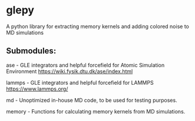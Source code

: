 # glepy
 A python library for extracting memory kernels and adding colored noise to MD simulations

Submodules:
-------------------------------------
ase - GLE integrators and helpful forcefield for Atomic Simulation Environment https://wiki.fysik.dtu.dk/ase/index.html

lammps - GLE integrators and helpful forcefield for LAMMPS https://www.lammps.org/

md - Unoptimized in-house MD code, to be used for testing purposes. 

memory - Functions for calculating memory kernels from MD simulations. 
